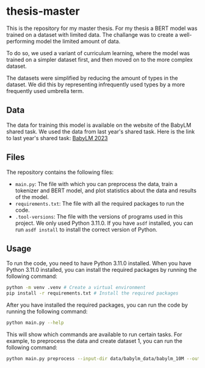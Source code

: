 # thesis-master

This is the repository for my master thesis. For my thesis a BERT model was trained on a dataset with limited data. The challange was to create a well-performing model the limited amount of data.

To do so, we used a variant of curriculum learning, where the model was trained on a simpler dataset first, and then moved on to the more complex dataset.

The datasets were simplified by reducing the amount of types in the dataset. We did this by representing infrequently used types by a more frequently used umbrella term.


## Data
The data for training this model is available on the website of the BabyLM shared task. We used the data from last year's shared task. Here is the link to last year's shared task: [BabyLM 2023](https://babylm.github.io/archive_2023.html)

## Files
The repository contains the following files:
- `main.py`: The file with which you can preprocess the data, train a tokenizer and BERT model, and plot statistics about the data and results of the model.
- `requirements.txt`: The file with all the required packages to run the code.
- `.tool-versions`: The file with the versions of programs used in this project. We only used Python 3.11.0. If you have `asdf` installed, you can run `asdf install` to install the correct version of Python.

## Usage
To run the code, you need to have Python 3.11.0 installed. When you have Python 3.11.0 installed, you can install the required packages by running the following command:

```bash
python -m venv .venv # Create a virtual environment
pip install -r requirements.txt # Install the required packages
```

After you have installed the required packages, you can run the code by running the following command:

```bash
python main.py --help
```

This will show which commands are available to run certain tasks. For example, to preprocess the data and create dataset 1, you can run the following command:

```bash
python main.py preprocess --input-dir data/babylm_data/babylm_10M --output-dir data/preprocessed/step-1 --most-common 1000 --clusters 500
```
